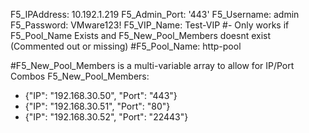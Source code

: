 F5_IPAddress: 10.192.1.219
F5_Admin_Port: '443'
F5_Username: admin
F5_Password: VMware123!
F5_VIP_Name: Test-VIP
#- Only works if F5_Pool_Name Exists and F5_New_Pool_Members doesnt exist (Commented out or missing)
#F5_Pool_Name: http-pool

#F5_New_Pool_Members is a multi-variable array to allow for IP/Port Combos
F5_New_Pool_Members: 
- {"IP": "192.168.30.50", "Port": "443"}
- {"IP": "192.168.30.51", "Port": "80"}
- {"IP": "192.168.30.52", "Port": "22443"}
